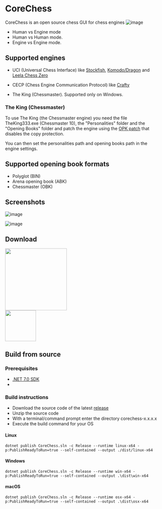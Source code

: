 # **CoreChess**

CoreChess is an open source chess GUI for chess engines
![image](https://user-images.githubusercontent.com/289552/152684938-7231401d-e5ab-48bb-a445-06c139f64885.png)
- Human vs Engine mode
- Human vs Human  mode.
- Engine vs Engine mode.
## Supported engines

- UCI (Universal Chess Interface) like [Stockfish](https://stockfishchess.org/), [Komodo/Dragon](https://komodochess.com/) and [Leela Chess Zero](https://lczero.org/)

- CECP (Chess Engine Communication Protocol) like [Crafty](https://craftychess.com/)

- The King (Chessmaster). Supported only on Windows.

### The King (Chessmaster)

  To use The King (the Chessmaster engine) you need the file TheKing333.exe (Chessmaster 10), the "Personalities" folder and the "Opening Books" folder and patch the engine using the [OPK patch](https://web.archive.org/web/20070930221944/http://www.freewebs.com/jakent/) that disables the copy protection.

  You can then set the personalities path and opening books path in the engine settings.

## Supported opening book formats

- Polyglot (BIN)
- Arena opening book (ABK)
- Chessmaster (OBK)

## Screenshots
![image](https://user-images.githubusercontent.com/289552/154836433-9529064c-9621-477f-ad5f-425ff4badbed.png)

![image](https://user-images.githubusercontent.com/289552/154836456-ee2f555c-8756-431b-b7d0-4c27f939226b.png)

## Download
<a href="https://flathub.org/apps/details/com.github.sakya.corechess" align="center">
  <img width="200" src="https://flathub.org/assets/badges/flathub-badge-en.png">
</a>
<br/>
<a href="https://github.com/sakya/corechess/releases" align="center">
  <img width="100" src="https://user-images.githubusercontent.com/289552/156829426-1d0a50be-8adf-4c06-bfee-259378b974a3.png">
</a>

## Build from source
### Prerequisites
- [.NET 7.0 SDK](https://dotnet.microsoft.com/en-us/download/dotnet/7.0)
- 
### Build instructions
- Download the source code of the latest [release](https://github.com/sakya/corechess/releases)
- Unzip the source code
- With a terminal/command prompt enter the directory corechess-x.x.x.x
- Execute the build command for your OS

#### Linux
`dotnet publish CoreChess.sln -c Release --runtime linux-x64 -p:PublishReadyToRun=true --self-contained --output ./dist/linux-x64`

#### Windows
`dotnet publish CoreChess.sln -c Release --runtime win-x64 -p:PublishReadyToRun=true --self-contained --output .\dist\win-x64`

#### macOS
`dotnet publish CoreChess.sln -c Release --runtime osx-x64 -p:PublishReadyToRun=true --self-contained --output .\dist\osx-x64`